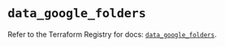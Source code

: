 # `data_google_folders`

Refer to the Terraform Registry for docs: [`data_google_folders`](https://registry.terraform.io/providers/hashicorp/google/5.22.0/docs/data-sources/folders).
